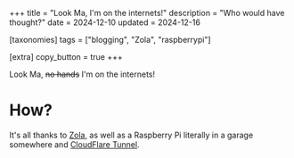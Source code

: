 +++
title = "Look Ma, I'm on the internets!"
description = "Who would have thought?"
date = 2024-12-10
updated = 2024-12-16

[taxonomies]
tags = ["blogging", "Zola", "raspberrypi"]

[extra]
copy_button = true
+++

Look Ma, ~~no hands~~ I'm on the internets!

# How?
It's all thanks to [Zola](https://www.getzola.org/), as well as a Raspberry Pi literally in a garage somewhere and [CloudFlare Tunnel](https://developers.cloudflare.com/cloudflare-one/connections/connect-networks/).
